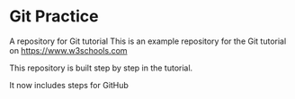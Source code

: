 # Git Practice
A repository for Git tutorial
This is an example repository for the Git tutorial on https://www.w3schools.com

This repository is built step by step in the tutorial.

It now includes steps for GitHub
